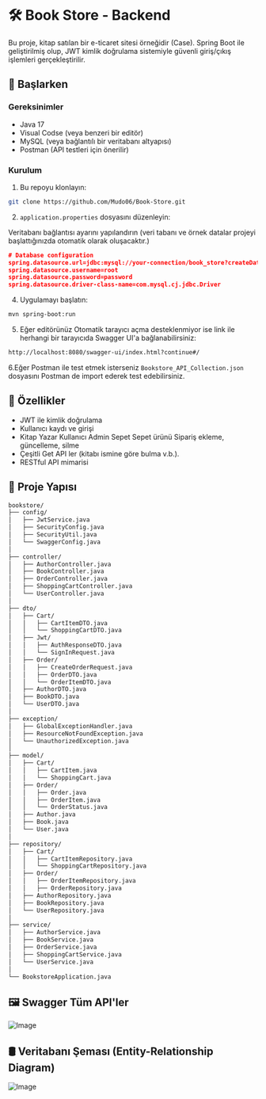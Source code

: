 # 🛠️ Book Store - Backend

Bu proje, kitap satılan bir e-ticaret sitesi örneğidir (Case).
Spring Boot ile geliştirilmiş olup, JWT kimlik doğrulama sistemiyle güvenli giriş/çıkış işlemleri gerçekleştirilir.

## 🚀 Başlarken

### Gereksinimler

- Java 17
- Visual Codse (veya benzeri bir editör)
- MySQL (veya bağlantılı bir veritabanı altyapısı)  
- Postman (API testleri için önerilir)

### Kurulum

1. Bu repoyu klonlayın:

```bash
git clone https://github.com/Mudo06/Book-Store.git
```

2. `application.properties` dosyasını düzenleyin:

Veritabanı bağlantısı ayarını yapılandırın (veri tabanı ve örnek datalar projeyi başlattığınızda otomatik olarak oluşacaktır.)

```json
# Database configuration
spring.datasource.url=jdbc:mysql://your-connection/book_store?createDatabaseIfNotExist=true
spring.datasource.username=root
spring.datasource.password=password
spring.datasource.driver-class-name=com.mysql.cj.jdbc.Driver
```

4. Uygulamayı başlatın:

```bash
mvn spring-boot:run
```

5. Eğer editörünüz Otomatik tarayıcı açma desteklenmiyor ise link ile herhangi bir tarayıcıda Swagger UI'a bağlanabilirsiniz:

```bash
http://localhost:8080/swagger-ui/index.html?continue#/
```
  6.Eğer Postman ile test etmek isterseniz
`Bookstore_API_Collection.json` dosyasını Postman de import ederek test edebilirsiniz.


## 📌 Özellikler

- JWT ile kimlik doğrulama  
- Kullanıcı kaydı ve girişi  
- Kitap Yazar Kullanıcı Admin Sepet Sepet ürünü Sipariş  ekleme, güncelleme, silme  
- Çeşitli Get API ler (kitabı ismine göre bulma v.b.).   
- RESTful API mimarisi  

## 📁 Proje Yapısı

```bash
bookstore/
├── config/
│   ├── JwtService.java
│   ├── SecurityConfig.java
│   ├── SecurityUtil.java
│   └── SwaggerConfig.java
│
├── controller/
│   ├── AuthorController.java
│   ├── BookController.java
│   ├── OrderController.java
│   ├── ShoppingCartController.java
│   └── UserController.java
│
├── dto/
│   ├── Cart/
│   │   ├── CartItemDTO.java
│   │   └── ShoppingCartDTO.java
│   ├── Jwt/
│   │   ├── AuthResponseDTO.java
│   │   └── SignInRequest.java
│   ├── Order/
│   │   ├── CreateOrderRequest.java
│   │   ├── OrderDTO.java
│   │   └── OrderItemDTO.java
│   ├── AuthorDTO.java
│   ├── BookDTO.java
│   └── UserDTO.java
│
├── exception/
│   ├── GlobalExceptionHandler.java
│   ├── ResourceNotFoundException.java
│   └── UnauthorizedException.java
│
├── model/
│   ├── Cart/
│   │   ├── CartItem.java
│   │   └── ShoppingCart.java
│   ├── Order/
│   │   ├── Order.java
│   │   ├── OrderItem.java
│   │   └── OrderStatus.java
│   ├── Author.java
│   ├── Book.java
│   └── User.java
│
├── repository/
│   ├── Cart/
│   │   ├── CartItemRepository.java
│   │   └── ShoppingCartRepository.java
│   ├── Order/
│   │   ├── OrderItemRepository.java
│   │   ├── OrderRepository.java
│   ├── AuthorRepository.java
│   ├── BookRepository.java
│   └── UserRepository.java
│
├── service/
│   ├── AuthorService.java
│   ├── BookService.java
│   ├── OrderService.java
│   ├── ShoppingCartService.java
│   └── UserService.java
│
└── BookstoreApplication.java

```

## 🖼️ Swagger Tüm API'ler
![Image](https://github.com/user-attachments/assets/78bce7e3-82d4-4ec2-b76b-401949c4e859)

## 🛢️ Veritabanı Şeması (Entity-Relationship Diagram)
![Image](https://github.com/user-attachments/assets/94b0701f-1457-41eb-b24e-2195a4d503f6)

